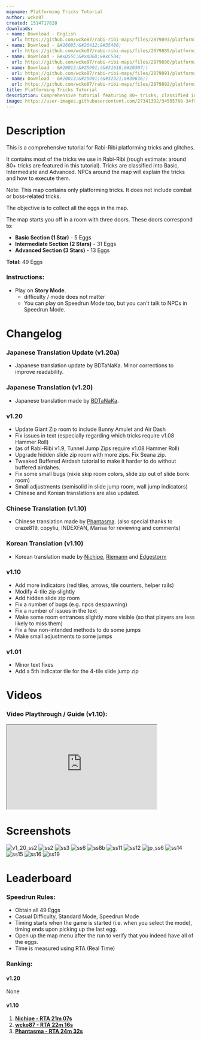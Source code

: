 ```yaml
---
mapname: Platforming Tricks Tutorial
author: wcko87
created: 1514717820
downloads:
- name: Download - English
  url: https://github.com/wcko87/rabi-ribi-maps/files/2879893/platforming_tricks_tutorial_EN_v1_20.zip
- name: Download - &#26085;&#26412;&#35486;
  url: https://github.com/wcko87/rabi-ribi-maps/files/2879889/platforming_tricks_tutorial_JP_v1_20a.zip
- name: Download - &#xD55C;&#xAD6D;&#xC5B4;
  url: https://github.com/wcko87/rabi-ribi-maps/files/2879890/platforming_tricks_tutorial_KR_v1_20.zip
- name: Download - &#20013;&#25991;(&#31616;&#20307;)
  url: https://github.com/wcko87/rabi-ribi-maps/files/2879891/platforming_tricks_tutorial_SC_v1_20.zip
- name: Download - &#20013;&#25991;(&#32321;&#39636;)
  url: https://github.com/wcko87/rabi-ribi-maps/files/2879892/platforming_tricks_tutorial_TC_v1_20.zip
title: Platforming Tricks Tutorial
description: Comprehensive tutorial featuring 80+ tricks, classified into Basic, Intermediate and Advanced.
image: https://user-images.githubusercontent.com/27341392/34505768-34f916f2-f062-11e7-87f1-d7d2e00103f1.png
---
```

# Description

This is a comprehensive tutorial for Rabi-Ribi platforming tricks and glitches.

It contains most of the tricks we use in Rabi-Ribi (rough estimate: around 80+ tricks are featured in this tutorial). Tricks are classified into Basic, Intermediate and Advanced. NPCs around the map will explain the tricks and how to execute them.

Note: This map contains only platforming tricks. It does not include combat or boss-related tricks.

The objective is to collect all the eggs in the map.

The map starts you off in a room with three doors. These doors correspond to:
* **Basic Section (1 Star)** - 5 Eggs
* **Intermediate Section (2 Stars)** - 31 Eggs
* **Advanced Section (3 Stars)** - 13 Eggs

**Total:** 49 Eggs

### Instructions:
* Play on **Story Mode**.
  - difficulty / mode does not matter
  - You can play on Speedrun Mode too, but you can't talk to NPCs in Speedrun Mode.
  
# Changelog

### Japanese Translation Update (v1.20a)
- Japanese translation update by BDTaNaKa. Minor corrections to improve readability.

### Japanese Translation (v1.20)
- Japanese translation made by [BDTaNaKa](https://twitter.com/oinari20001).

### v1.20
- Update Giant Zip room to include Bunny Amulet and Air Dash
- Fix issues in text (especially regarding which tricks require v1.08 Hammer Roll)
- (as of Rabi-Ribi v1.9, Tunnel Jump Zips require v1.08 Hammer Roll)
- Upgrade hidden slide zip room with more zips. Fix Seana zip.
- Tweaked Buffered Airdash tutorial to make it harder to do without buffered airdahes.
- Fix some small bugs (nixie skip room colors, slide zip out of slide bonk room)
- Small adjustments (semisolid in slide jump room, wall jump indicators)
- Chinese and Korean translations are also updated.

### Chinese Translation (v1.10)
- Chinese translation made by [Phantasma](https://space.bilibili.com/5447176/#/). (also special thanks to craze819, copyliu, INDEXFAN, Marisa for reviewing and comments)

### Korean Translation (v1.10)
- Korean translation made by [Nichipe](https://twitter.com/MTBNN_UPRPRC), [Riemann](https://www.youtube.com/channel/UCx3cMBqZL-hbE33oCUz9HwQ) and [Edgestorm](https://twitter.com/Edgestorm)

### v1.10
- Add more indicators (red tiles, arrows, tile counters, helper rails)
- Modify 4-tile zip slightly
- Add hidden slide zip room
- Fix a number of bugs (e.g. npcs despawning)
- Fix a number of issues in the text
- Make some room entrances slightly more visible (so that players are less likely to miss them)
- Fix a few non-intended methods to do some jumps
- Make small adjustments to some jumps

### v1.01
- Minor text fixes
- Add a 5th indicator tile for the 4-tile slide jump zip

# Videos

### Video Playthrough / Guide (v1.10):
<iframe id="introvideo" width="400" height="225" style="object-fit:cover" id="ytplayer" type="text/html" src="https://www.youtube.com/embed/T5utNIiCHcs?rel=0&autoplay=0&showinfo=1"></iframe>

# Screenshots

![v1_20_ss2](https://user-images.githubusercontent.com/27341392/52186041-e7f35980-285f-11e9-90e0-2c0080f5a3b0.png)
![ss2](https://user-images.githubusercontent.com/27341392/34458903-726af8c0-ee1e-11e7-84a5-089342465af1.png)
![ss3](https://user-images.githubusercontent.com/27341392/34458905-76aa64e8-ee1e-11e7-9dcb-4aa42b1adb64.png)
![ss6](https://user-images.githubusercontent.com/27341392/34458906-821e8e94-ee1e-11e7-9159-f8f33fc18b19.png)
![ss8b](https://user-images.githubusercontent.com/27341392/34505768-34f916f2-f062-11e7-87f1-d7d2e00103f1.png)
![ss11](https://user-images.githubusercontent.com/27341392/34458908-8cbdcfea-ee1e-11e7-845b-927d9d899982.png)
![ss12](https://user-images.githubusercontent.com/27341392/34458910-8fea8fbe-ee1e-11e7-8397-ec4f3543dd11.png)
![jp_ss6](https://user-images.githubusercontent.com/27341392/52186052-00fc0a80-2860-11e9-8058-9ac8f69a57f5.png)
![ss14](https://user-images.githubusercontent.com/27341392/34458911-93b76dd8-ee1e-11e7-9398-cf9d8ec02026.png)
![ss15](https://user-images.githubusercontent.com/27341392/34458918-c0d3fd18-ee1e-11e7-993b-2e008814217c.png)
![ss16](https://user-images.githubusercontent.com/27341392/34458912-95a959bc-ee1e-11e7-9208-85b7a5ed6fe2.png)
![ss19](https://user-images.githubusercontent.com/27341392/34505766-34995ec4-f062-11e7-988b-ff856937f0af.png)

# Leaderboard

### Speedrun Rules:
* Obtain all 49 Eggs
* Casual Difficulty, Standard Mode, Speedrun Mode
* Timing starts when the game is started (i.e. when you select the mode), timing ends upon picking up the last egg.
* Open up the map menu after the run to verify that you indeed have all of the eggs.
* Time is measured using RTA (Real Time)

### Ranking:

#### v1.20
None

#### v1.10
1. [**Nichipe - RTA 21m 07s**](https://www.youtube.com/watch?v=ztDn640_5fU)
2. [**wcko87 - RTA 22m 16s**](https://www.youtube.com/watch?v=HXwLkZxfLDw)
3. [**Phantasma - RTA 24m 32s**](https://www.youtube.com/watch?v=wDFcHIUqPJM)

